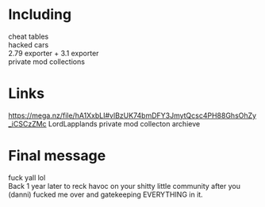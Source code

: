 # Including 
cheat tables <br>
hacked cars <br>
2.79 exporter + 3.1 exporter <br>
private mod collections <br>
# Links
https://mega.nz/file/hA1XxbLI#vlBzUK74bmDFY3JmytQcsc4PH88GhsOhZy_iCSCzZMc LordLapplands private mod collecton archieve
# Final message
fuck yall lol <br>
Back 1 year later to reck havoc on your shitty little community after you (danni) fucked me over and gatekeeping EVERYTHING in it. <br>
